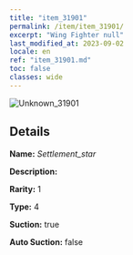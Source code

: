 ```yaml
---
title: "item_31901"
permalink: /item/item_31901/
excerpt: "Wing Fighter null"
last_modified_at: 2023-09-02
locale: en
ref: "item_31901.md"
toc: false
classes: wide
---
```



 ![Unknown_31901](/images/item/Settlement_star_p.png)



## Details

 **Name:** *Settlement_star* 

 **Description:** 

 **Rarity:** 1 

 **Type:** 4 

 **Suction:** true 

 **Auto Suction:** false 


